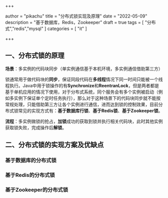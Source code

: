 +++

author = "pikachu"
title = "分布式锁实现及原理"
date = "2022-05-09"
description = "基于数据库，Redis，Zookeeper"
draft = true
tags = [
    "分布式","redis","mysql"
]
categories = [
    "it"
]

+++



## 一、分布式锁的原理

**场景**：多实例的代码块同步（单实例通信基于本机环境，多实例通信借助第三方）

​		锁通常用于做代码块的**同步**，保证同段代码在**多线程**情况下同一时间只能被一个线程执行。Java中用于锁操作的有**Synchronize**和**ReentranLock**，但是两者都是基于单机应用的情况下使用，对于分布式系统，同个服务会有多个实例被启动（例如多实例下保证单个定时任务执行），那么对于这种场景下的代码块同步就不能按常规处理，只能借助第三方让各个实例进行通信，进而达到锁的控制效果，目前分布式锁常见的实现方式有：**基于数据库行锁**、**基于Redis锁**、**基于Zookeeper锁**。

**流程**：多实例做锁的抢占，**加锁**成功的获取到锁并执行相关代码块，此时其他实例获取锁失败，完成操作后**解锁**。





## 二、分布式锁的实现方案及优缺点



### 基于数据库的分布式锁







### 基于Redis的分布式锁







### 基于Zookeeper的分布式锁